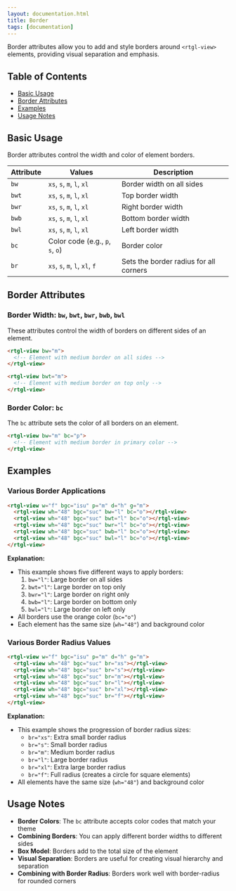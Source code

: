 ```yaml
---
layout: documentation.html
title: Border
tags: [documentation]
---
```


Border attributes allow you to add and style borders around `<rtgl-view>` elements, providing visual separation and emphasis.

## Table of Contents

- [Basic Usage](#basic-usage)
- [Border Attributes](#border-attributes)
- [Examples](#examples)
- [Usage Notes](#usage-notes)

## Basic Usage

Border attributes control the width and color of element borders.

| Attribute | Values | Description |
|-----------|--------|-------------|
| `bw` | `xs`, `s`, `m`, `l`, `xl` | Border width on all sides |
| `bwt` | `xs`, `s`, `m`, `l`, `xl` | Top border width |
| `bwr` | `xs`, `s`, `m`, `l`, `xl` | Right border width |
| `bwb` | `xs`, `s`, `m`, `l`, `xl` | Bottom border width |
| `bwl` | `xs`, `s`, `m`, `l`, `xl` | Left border width |
| `bc` | Color code (e.g., `p`, `s`, `o`) | Border color |
| `br` | `xs`, `s`, `m`, `l`, `xl`, `f` | Sets the border radius for all corners |

## Border Attributes

### Border Width: `bw`, `bwt`, `bwr`, `bwb`, `bwl`

These attributes control the width of borders on different sides of an element.

```html
<rtgl-view bw="m">
  <!-- Element with medium border on all sides -->
</rtgl-view>

<rtgl-view bwt="m">
  <!-- Element with medium border on top only -->
</rtgl-view>
```

### Border Color: `bc`

The `bc` attribute sets the color of all borders on an element.

```html
<rtgl-view bw="m" bc="p">
  <!-- Element with medium border in primary color -->
</rtgl-view>
```

## Examples

### Various Border Applications

```html
<rtgl-view w="f" bgc="isu" p="m" d="h" g="m">
  <rtgl-view wh="48" bgc="suc" bw="l" bc="o"></rtgl-view>
  <rtgl-view wh="48" bgc="suc" bwt="l" bc="o"></rtgl-view>
  <rtgl-view wh="48" bgc="suc" bwr="l" bc="o"></rtgl-view>
  <rtgl-view wh="48" bgc="suc" bwb="l" bc="o"></rtgl-view>
  <rtgl-view wh="48" bgc="suc" bwl="l" bc="o"></rtgl-view>
</rtgl-view>
```

**Explanation:**
- This example shows five different ways to apply borders:
  1. `bw="l"`: Large border on all sides
  2. `bwt="l"`: Large border on top only
  3. `bwr="l"`: Large border on right only
  4. `bwb="l"`: Large border on bottom only
  5. `bwl="l"`: Large border on left only
- All borders use the orange color (`bc="o"`)
- Each element has the same size (`wh="48"`) and background color


### Various Border Radius Values

```html
<rtgl-view w="f" bgc="isu" p="m" d="h" g="m">
  <rtgl-view wh="48" bgc="suc" br="xs"></rtgl-view>
  <rtgl-view wh="48" bgc="suc" br="s"></rtgl-view>
  <rtgl-view wh="48" bgc="suc" br="m"></rtgl-view>
  <rtgl-view wh="48" bgc="suc" br="l"></rtgl-view>
  <rtgl-view wh="48" bgc="suc" br="xl"></rtgl-view>
  <rtgl-view wh="48" bgc="suc" br="f"></rtgl-view>
</rtgl-view>
```

**Explanation:**
- This example shows the progression of border radius sizes:
  - `br="xs"`: Extra small border radius
  - `br="s"`: Small border radius
  - `br="m"`: Medium border radius
  - `br="l"`: Large border radius
  - `br="xl"`: Extra large border radius
  - `br="f"`: Full radius (creates a circle for square elements)
- All elements have the same size (`wh="48"`) and background color


## Usage Notes

- **Border Colors**: The `bc` attribute accepts color codes that match your theme
- **Combining Borders**: You can apply different border widths to different sides
- **Box Model**: Borders add to the total size of the element
- **Visual Separation**: Borders are useful for creating visual hierarchy and separation
- **Combining with Border Radius**: Borders work well with border-radius for rounded corners


